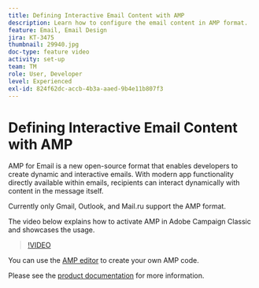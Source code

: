 ```yaml
---
title: Defining Interactive Email Content with AMP
description: Learn how to configure the email content in AMP format.
feature: Email, Email Design
jira: KT-3475
thumbnail: 29940.jpg
doc-type: feature video
activity: set-up
team: TM
role: User, Developer
level: Experienced
exl-id: 824f62dc-accb-4b3a-aaed-9b4e11b807f3
---
```

# Defining Interactive Email Content with AMP

AMP for Email is a new open-source format that enables developers to create dynamic and interactive emails. With modern app functionality directly available within emails, recipients can interact dynamically with content in the message itself.

Currently only Gmail, Outlook, and Mail.ru support the AMP format.

The video below explains how to activate AMP in Adobe Campaign Classic and showcases the usage.

>[!VIDEO](https://video.tv.adobe.com/v/29940?quality=12&learn=on)

You can use the [AMP editor](https://playground.amp.dev/) to create your own AMP code.

Please see the [product documentation](https://experienceleague.adobe.com/docs/campaign-classic/using/sending-messages/sending-emails/defining-interactive-content.html?lang=en#about-amp-for-email) for more information. 
